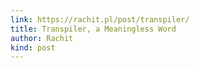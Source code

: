 ```yaml
---
link: https://rachit.pl/post/transpiler/
title: Transpiler, a Meaningless Word
author: Rachit
kind: post
---
```

